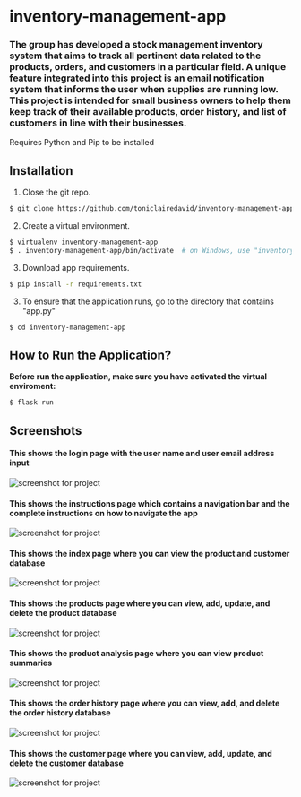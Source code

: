# inventory-management-app

### The group has developed a stock management inventory system that aims to track all pertinent data related to the products, orders, and customers in a particular field. A unique feature integrated into this project is an email notification system that informs the user when supplies are running low. This project is intended for small business owners to help them keep track of their available products, order history, and list of customers in line with their businesses.

Requires Python and Pip to be installed

## Installation

1. Close the git repo.

```bash
$ git clone https://github.com/toniclairedavid/inventory-management-app
```

2. Create a virtual environment.

```bash
$ virtualenv inventory-management-app
$ . inventory-management-app/bin/activate  # on Windows, use "inventory-management-app\Scripts\activate" instead
```

3. Download app requirements.

```bash
$ pip install -r requirements.txt
```

3. To ensure that the application runs, go to the directory that contains "app.py"

```bash
$ cd inventory-management-app
```

## How to Run the Application?

**Before run the application, make sure you have activated the virtual enviroment:**

```bash
$ flask run
```

## Screenshots

#### This shows the login page with the user name and user email address input
![screenshot for project](screenshots/ss1.png "This shows the login page with the user name and user email address input")

#### This shows the instructions page which contains a navigation bar and the complete instructions on how to navigate the app
![screenshot for project](screenshots/ss2.png "This shows the instructions page which contains a navigation bar and the complete instructions on how to navigate the app")

#### This shows the index page where you can view the product and customer database
![screenshot for project](screenshots/ss3.png "This shows the index page where you can view the product and customer database")

#### This shows the products page where you can view, add, update, and delete the product database
![screenshot for project](screenshots/ss4.png "This shows the products page where you can view, add, update, and delete the product database")

#### This shows the product analysis page where you can view product summaries
![screenshot for project](screenshots/ss5.png "This shows the product analysis page where you can view product summaries")

#### This shows the order history page where you can view, add, and delete the order history database
![screenshot for project](screenshots/ss6.png "This shows the order history page where you can view, add, and delete the order history database")

#### This shows the customer page where you can view, add, update, and delete the customer database
![screenshot for project](screenshots/ss7.png "This shows the customer page where you can view, add, update, and delete the customer database")
